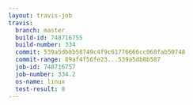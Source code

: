 ```yaml
---
layout: travis-job
travis:
  branch: master
  build-id: 748716755
  build-number: 334
  commit: 539a5db8b58749c4f9c61776666cc068fab50748
  commit-range: 89af4f56fe23...539a5db8b587
  job-id: 748716757
  job-number: 334.2
  os-name: linux
  test-result: 0
---
```

